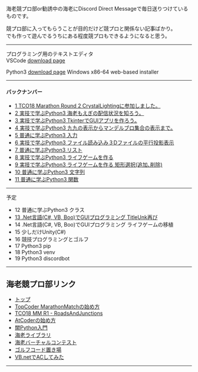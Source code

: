 海老競プロ部or勧誘中の海老にDiscord Direct Messageで毎日送りつけているものです。

競プロ部に入ってもらうことが目的だけど競プロと関係ない記事ばかり。  
でも作って遊んでるうちにある程度競プロもできるようになると思う。  

---

プログラミング用のテキストエディタ  
VSCode [download page](https://code.visualstudio.com/download)

Python3 [download page](https://www.python.org/downloads/release/python-365/) Windows x86-64 web-based installer

---
#### バックナンバー  
- [1 TCO18 Marathon Round 2 CrystalLightingに参加しました。](https://github.com/ebi-cp/docs/blob/master/ebi-programing-magazine/1/README.md)  
- [2 実技で学ぶPython3 海老もえぎの配信状況を知ろう。](https://github.com/ebi-cp/docs/blob/master/ebi-programing-magazine/2/README.md)  
- [3 実技で学ぶPython3 TkinterでGUIアプリを作ろう｡](https://github.com/ebi-cp/docs/blob/master/ebi-programing-magazine/3/README.md)  
- [4 実技で学ぶPython3 九九の表示からマンデルブロ集合の表示まで｡](https://github.com/ebi-cp/docs/blob/master/ebi-programing-magazine/4/README.md)  
- [5 普通に学ぶPython3 入力](https://github.com/ebi-cp/docs/blob/master/ebi-programing-magazine/5/README.md)  
- [6 実技で学ぶPython3 ファイル読み込み３Dファイルの平行投影表示](https://github.com/ebi-cp/docs/blob/master/ebi-programing-magazine/6/README.md)  
- [7 普通に学ぶPython3 リスト](https://github.com/ebi-cp/docs/blob/master/ebi-programing-magazine/7/README.md)  
- [8 実技で学ぶPython3 ライフゲームを作る](https://github.com/ebi-cp/docs/blob/master/ebi-programing-magazine/8/README.md)  
- [9 実技で学ぶPython3 ライフゲームを作る 矩形選択(追加､削除)](https://github.com/ebi-cp/docs/blob/master/ebi-programing-magazine/9/README.md)  
- [10 普通に学ぶPython3 文字列](https://github.com/ebi-cp/docs/blob/master/ebi-programing-magazine/10/README.md)  
- [11 普通に学ぶPython3 関数 ](https://github.com/ebi-cp/docs/blob/master/ebi-programing-magazine/11/README.md)  

---

予定
- 12 普通に学ぶPython3 クラス  
- [13 .Net言語(C#, VB, Boo)でGUIプログラミング TitleUnk再び](https://github.com/ebi-cp/docs/blob/master/ebi-programing-magazine/13/README.md)  
- 14 .Net言語(C#, VB, Boo)でGUIプログラミング ライフゲームの移植  
- 15 少しだけUnity(C#)  
- 16 競技プログラミングとゴルフ
- 17 Python3 pip
- 18 Python3 venv
- 19 Python3 discordbot

---
## 海老競プロ部リンク
- [トップ](https://github.com/ebi-cp/docs/blob/master/README.md)
- [TopCoder MarathonMatchの始め方](https://github.com/ebi-cp/docs/blob/master/start-topcoder-marathon-match.md)
- [TCO18 MM R1 - RoadsAndJunctions](https://github.com/ebi-cp/docs/blob/master/TopCoderMM/RoadsAndJunctions.md)
- [AtCoderの始め方](https://github.com/ebi-cp/docs/blob/master/start-atcoder.md)
- [闇Python入門](https://github.com/ebi-cp/docs/blob/master/dark-pythonista.md)
- [海老ライブラリ](https://github.com/ebi-cp/docs/tree/master/library)
- [海老バーチャルコンテスト](https://github.com/ebi-cp/docs/blob/master/ebi-virtual-contest.md)
- [ゴルフコード置き場](https://github.com/ebi-cp/golf)
- [VB.netでACしてみた](https://github.com/ebi-cp/vb/tree/master/ebicochineal)
---
